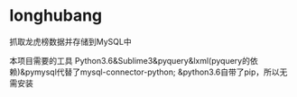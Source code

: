 # longhubang
抓取龙虎榜数据并存储到MySQL中

本项目需要的工具
Python3.6&Sublime3&pyquery&lxml(pyquery的依赖)&pymysql代替了mysql-connector-python;
&python3.6自带了pip，所以无需安装
